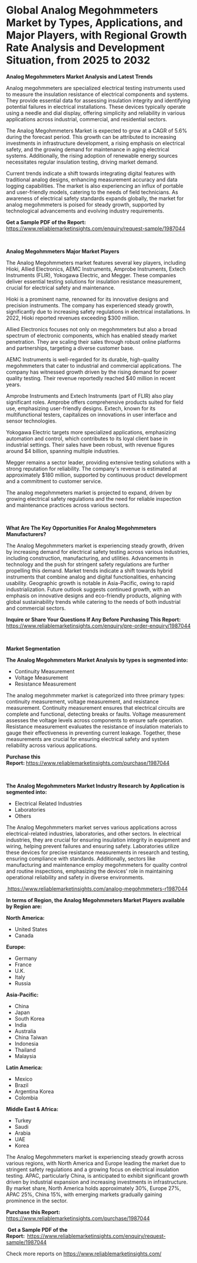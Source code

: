 <p><h1>Global Analog Megohmmeters Market by Types, Applications, and Major Players, with Regional Growth Rate Analysis and Development Situation, from 2025 to 2032</h1></p><p><strong>Analog Megohmmeters Market Analysis and Latest Trends</strong></p>
<p><p>Analog megohmmeters are specialized electrical testing instruments used to measure the insulation resistance of electrical components and systems. They provide essential data for assessing insulation integrity and identifying potential failures in electrical installations. These devices typically operate using a needle and dial display, offering simplicity and reliability in various applications across industrial, commercial, and residential sectors.</p><p>The Analog Megohmmeters Market is expected to grow at a CAGR of 5.6% during the forecast period. This growth can be attributed to increasing investments in infrastructure development, a rising emphasis on electrical safety, and the growing demand for maintenance in aging electrical systems. Additionally, the rising adoption of renewable energy sources necessitates regular insulation testing, driving market demand.</p><p>Current trends indicate a shift towards integrating digital features with traditional analog designs, enhancing measurement accuracy and data logging capabilities. The market is also experiencing an influx of portable and user-friendly models, catering to the needs of field technicians. As awareness of electrical safety standards expands globally, the market for analog megohmmeters is poised for steady growth, supported by technological advancements and evolving industry requirements.</p></p>
<p><strong>Get a Sample PDF of the Report:&nbsp;</strong> <a href="https://www.reliablemarketinsights.com/enquiry/request-sample/1987044?utm_campaign=2129&utm_medium=2&utm_source=Github&utm_content=ia&utm_term=13022025&utm_id=analog-megohmmeters">https://www.reliablemarketinsights.com/enquiry/request-sample/1987044</a></p>
<p>&nbsp;</p>
<p><strong>Analog Megohmmeters Major Market Players</strong></p>
<p><p>The Analog Megohmmeters market features several key players, including Hioki, Allied Electronics, AEMC Instruments, Amprobe Instruments, Extech Instruments (FLIR), Yokogawa Electric, and Megger. These companies deliver essential testing solutions for insulation resistance measurement, crucial for electrical safety and maintenance.</p><p>Hioki is a prominent name, renowned for its innovative designs and precision instruments. The company has experienced steady growth, significantly due to increasing safety regulations in electrical installations. In 2022, Hioki reported revenues exceeding $300 million.</p><p>Allied Electronics focuses not only on megohmmeters but also a broad spectrum of electronic components, which has enabled steady market penetration. They are scaling their sales through robust online platforms and partnerships, targeting a diverse customer base.</p><p>AEMC Instruments is well-regarded for its durable, high-quality megohmmeters that cater to industrial and commercial applications. The company has witnessed growth driven by the rising demand for power quality testing. Their revenue reportedly reached $40 million in recent years.</p><p>Amprobe Instruments and Extech Instruments (part of FLIR) also play significant roles. Amprobe offers comprehensive products suited for field use, emphasizing user-friendly designs. Extech, known for its multifunctional testers, capitalizes on innovations in user interface and sensor technologies.</p><p>Yokogawa Electric targets more specialized applications, emphasizing automation and control, which contributes to its loyal client base in industrial settings. Their sales have been robust, with revenue figures around $4 billion, spanning multiple industries.</p><p>Megger remains a sector leader, providing extensive testing solutions with a strong reputation for reliability. The company's revenue is estimated at approximately $180 million, supported by continuous product development and a commitment to customer service.</p><p>The analog megohmmeters market is projected to expand, driven by growing electrical safety regulations and the need for reliable inspection and maintenance practices across various sectors.</p></p>
<p>&nbsp;</p>
<p><strong>What Are The Key Opportunities For Analog Megohmmeters Manufacturers?</strong></p>
<p><p>The Analog Megohmmeters market is experiencing steady growth, driven by increasing demand for electrical safety testing across various industries, including construction, manufacturing, and utilities. Advancements in technology and the push for stringent safety regulations are further propelling this demand. Market trends indicate a shift towards hybrid instruments that combine analog and digital functionalities, enhancing usability. Geographic growth is notable in Asia-Pacific, owing to rapid industrialization. Future outlook suggests continued growth, with an emphasis on innovative designs and eco-friendly products, aligning with global sustainability trends while catering to the needs of both industrial and commercial sectors.</p></p>
<p><strong>Inquire or Share Your Questions If Any Before Purchasing This Report:</strong> <a href="https://www.reliablemarketinsights.com/enquiry/pre-order-enquiry/1987044?utm_campaign=2129&utm_medium=2&utm_source=Github&utm_content=ia&utm_term=13022025&utm_id=analog-megohmmeters">https://www.reliablemarketinsights.com/enquiry/pre-order-enquiry/1987044</a></p>
<p>&nbsp;</p>
<p><strong>Market Segmentation</strong></p>
<p><strong>The Analog Megohmmeters Market Analysis by types is segmented into:</strong></p>
<p><ul><li>Continuity Measurement</li><li>Voltage Measurement</li><li>Resistance Measurement</li></ul></p>
<p><p>The analog megohmmeter market is categorized into three primary types: continuity measurement, voltage measurement, and resistance measurement. Continuity measurement ensures that electrical circuits are complete and functional, detecting breaks or faults. Voltage measurement assesses the voltage levels across components to ensure safe operation. Resistance measurement evaluates the resistance of insulation materials to gauge their effectiveness in preventing current leakage. Together, these measurements are crucial for ensuring electrical safety and system reliability across various applications.</p></p>
<p><strong>Purchase this Report:&nbsp;</strong><a href="https://www.reliablemarketinsights.com/purchase/1987044?utm_campaign=2129&utm_medium=2&utm_source=Github&utm_content=ia&utm_term=13022025&utm_id=analog-megohmmeters">https://www.reliablemarketinsights.com/purchase/1987044</a></p>
<p>&nbsp;</p>
<p><strong>The Analog Megohmmeters Market Industry Research by Application is segmented into:</strong></p>
<p><ul><li>Electrical Related Industries</li><li>Laboratories</li><li>Others</li></ul></p>
<p><p>The Analog Megohmmeters market serves various applications across electrical-related industries, laboratories, and other sectors. In electrical industries, they are crucial for ensuring insulation integrity in equipment and wiring, helping prevent failures and ensuring safety. Laboratories utilize these devices for precise resistance measurements in research and testing, ensuring compliance with standards. Additionally, sectors like manufacturing and maintenance employ megohmmeters for quality control and routine inspections, emphasizing the devices' role in maintaining operational reliability and safety in diverse environments.</p></p>
<p><a href="https://www.reliablemarketinsights.com/analog-megohmmeters-r1987044?utm_campaign=2129&utm_medium=2&utm_source=Github&utm_content=ia&utm_term=13022025&utm_id=analog-megohmmeters">&nbsp;https://www.reliablemarketinsights.com/analog-megohmmeters-r1987044</a></p>
<p><strong>In terms of Region, the Analog Megohmmeters Market Players available by Region are:</strong></p>
<p>
    <p> <strong> North America: </strong>
        <ul>
            <li>United States</li>
            <li>Canada</li>
        </ul>
        </p> 
    <p> <strong> Europe: </strong>
        <ul>
            <li>Germany</li>
            <li>France</li>
            <li>U.K.</li>
            <li>Italy</li>
            <li>Russia</li>
        </ul>
        </p> 
    <p> <strong> Asia-Pacific: </strong>
        <ul>
            <li>China</li>
            <li>Japan</li>
            <li>South Korea</li>
            <li>India</li>
            <li>Australia</li>
            <li>China Taiwan</li>
            <li>Indonesia</li>
            <li>Thailand</li>
            <li>Malaysia</li>
        </ul>
        </p> 
    <p> <strong> Latin America: </strong>
        <ul>
            <li>Mexico</li>
            <li>Brazil</li>
            <li>Argentina Korea</li>
            <li>Colombia</li>
        </ul>
        </p> 
    <p> <strong> Middle East & Africa: </strong>
        <ul>
            <li>Turkey</li>
            <li>Saudi</li>
            <li>Arabia</li>
            <li>UAE</li>
            <li>Korea</li>
        </ul>
    </p>
    </p>
<p><p>The Analog Megohmmeters market is experiencing steady growth across various regions, with North America and Europe leading the market due to stringent safety regulations and a growing focus on electrical insulation testing. APAC, particularly China, is anticipated to exhibit significant growth driven by industrial expansion and increasing investments in infrastructure. By market share, North America holds approximately 30%, Europe 27%, APAC 25%, China 15%, with emerging markets gradually gaining prominence in the sector.</p></p>
<p><strong>Purchase this Report: </strong><a href="https://www.reliablemarketinsights.com/purchase/1987044?utm_campaign=2129&utm_medium=2&utm_source=Github&utm_content=ia&utm_term=13022025&utm_id=analog-megohmmeters">https://www.reliablemarketinsights.com/purchase/1987044</a></p>
<p>&nbsp;<strong>Get a Sample PDF of the Report:&nbsp;&nbsp;</strong><a href="https://www.reliablemarketinsights.com/enquiry/request-sample/1987044?utm_campaign=2129&utm_medium=2&utm_source=Github&utm_content=ia&utm_term=13022025&utm_id=analog-megohmmeters">https://www.reliablemarketinsights.com/enquiry/request-sample/1987044</a></p>
<p><strong></strong></p>
<p>Check more reports on <a href="https://www.reliablemarketinsights.com/?utm_campaign=2129&utm_medium=2&utm_source=Github&utm_content=ia&utm_term=13022025&utm_id=analog-megohmmeters">https://www.reliablemarketinsights.com/</a></p>